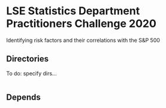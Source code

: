 # LSE Statistics Department Practitioners Challenge 2020

Identifying risk factors and their correlations with the S&P 500

## Directories

To do: specify dirs...

```
```

## Depends